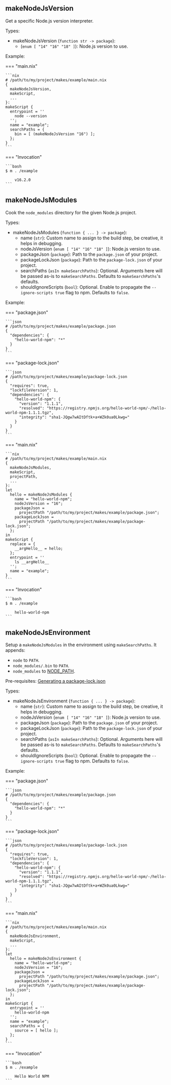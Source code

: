 ## makeNodeJsVersion

Get a specific Node.js version interpreter.

Types:

- makeNodeJsVersion (`function str -> package`):
    - (`enum [ "14" "16" "18" ]`):
        Node.js version to use.

Example:

=== "main.nix"

    ```nix
    # /path/to/my/project/makes/example/main.nix
    {
      makeNodeJsVersion,
      makeScript,
      ...
    }:
    makeScript {
      entrypoint = ''
        node --version
      '';
      name = "example";
      searchPaths = {
        bin = [ (makeNodeJsVersion "16") ];
      };
    }
    ```

=== "Invocation"

    ```bash
    $ m . /example

        v16.2.0
    ```

## makeNodeJsModules

Cook the `node_modules` directory
for the given Node.js project.

Types:

- makeNodeJsModules (`function { ... } -> package`):
    - name (`str`):
        Custom name to assign to the build step, be creative, it helps in debugging.
    - nodeJsVersion (`enum [ "14" "16" "18" ]`):
        Node.js version to use.
    - packageJson (`package`):
        Path to the `package.json` of your project.
    - packageLockJson (`package`):
        Path to the `package-lock.json` of your project.
    - searchPaths (`asIn makeSearchPaths`): Optional.
        Arguments here will be passed as-is to `makeSearchPaths`.
        Defaults to `makeSearchPaths`'s defaults.
    - shouldIgnoreScripts (`bool`): Optional.
        Enable to propagate the `--ignore-scripts true` flag to npm.
        Defaults to `false`.

Example:

=== "package.json"

    ```json
    # /path/to/my/project/makes/example/package.json
    {
      "dependencies": {
        "hello-world-npm": "*"
      }
    }
    ```

=== "package-lock.json"

    ```json
    # /path/to/my/project/makes/example/package-lock.json
    {
      "requires": true,
      "lockfileVersion": 1,
      "dependencies": {
        "hello-world-npm": {
          "version": "1.1.1",
          "resolved": "https://registry.npmjs.org/hello-world-npm/-/hello-world-npm-1.1.1.tgz",
          "integrity": "sha1-JQgw7wAItDftk+a+WZk0ua0Lkwg="
        }
      }
    }
    ```

=== "main.nix"

    ```nix
    # /path/to/my/project/makes/example/main.nix
    {
      makeNodeJsModules,
      makeScript,
      projectPath,
      ...
    }:
    let
      hello = makeNodeJsModules {
        name = "hello-world-npm";
        nodeJsVersion = "16";
        packageJson =
          projectPath "/path/to/my/project/makes/example/package.json";
        packageLockJson =
          projectPath "/path/to/my/project/makes/example/package-lock.json";
      };
    in
    makeScript {
      replace = {
        __argHello__ = hello;
      };
      entrypoint = ''
        ls __argHello__
      '';
      name = "example";
    }
    ```

=== "Invocation"

    ```bash
    $ m . /example

        hello-world-npm
    ```

## makeNodeJsEnvironment

Setup a `makeNodeJsModules` in the environment
using `makeSearchPaths`.
It appends:

- `node` to `PATH`.
- `node_modules/.bin` to `PATH`.
- `node_modules` to [NODE_PATH](https://nodejs.org/api/modules.html).

Pre-requisites:
[Generating a package-lock.json](/api/builtins/utilities#makenodejslock)

Types:

- makeNodeJsEnvironment (`function { ... } -> package`):
    - name (`str`):
        Custom name to assign to the build step, be creative, it helps in debugging.
    - nodeJsVersion (`enum [ "14" "16" "18" ]`):
        Node.js version to use.
    - packageJson (`package`):
        Path to the `package.json` of your project.
    - packageLockJson (`package`):
        Path to the `package-lock.json` of your project.
    - searchPaths (`asIn makeSearchPaths`): Optional.
        Arguments here will be passed as-is to `makeSearchPaths`.
        Defaults to `makeSearchPaths`'s defaults.
    - shouldIgnoreScripts (`bool`): Optional.
        Enable to propagate the `--ignore-scripts true` flag to npm.
        Defaults to `false`.

Example:

=== "package.json"

    ```json
    # /path/to/my/project/makes/example/package.json
    {
      "dependencies": {
        "hello-world-npm": "*"
      }
    }
    ```

=== "package-lock.json"

    ```json
    # /path/to/my/project/makes/example/package-lock.json
    {
      "requires": true,
      "lockfileVersion": 1,
      "dependencies": {
        "hello-world-npm": {
          "version": "1.1.1",
          "resolved": "https://registry.npmjs.org/hello-world-npm/-/hello-world-npm-1.1.1.tgz",
          "integrity": "sha1-JQgw7wAItDftk+a+WZk0ua0Lkwg="
        }
      }
    }
    ```

=== "main.nix"

    ```nix
    # /path/to/my/project/makes/example/main.nix
    {
      makeNodeJsEnvironment,
      makeScript,
      ...
    }:
    let
      hello = makeNodeJsEnvironment {
        name = "hello-world-npm";
        nodeJsVersion = "16";
        packageJson =
          projectPath "/path/to/my/project/makes/example/package.json";
        packageLockJson =
          projectPath "/path/to/my/project/makes/example/package-lock.json";
      };
    in
    makeScript {
      entrypoint = ''
        hello-world-npm
      '';
      name = "example";
      searchPaths = {
        source = [ hello ];
      };
    }
    ```

=== "Invocation"

    ```bash
    $ m . /example

        Hello World NPM
    ```
